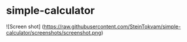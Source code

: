 # simple-calculator
![Screen shot] (https://raw.githubusercontent.com/SteinTokvam/simple-calculator/screenshots/screenshot.png)
